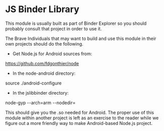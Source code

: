 # JS Binder Library

This module is usually built as part of Binder Explorer so you should probably
consult that project in order to use it.

The Brave Individuals that may want to build and use this module in their own
projects should do the following.

- Get Node.js for Android sources from:

https://github.com/fdgonthier/node

- In the node-android directory:

source ./android-configure <Android NDK directory> <ia32 or arm>

- In the jslibbinder directory:

node-gyp --arch=arm --nodedir=<node-android directory>

This should give you the .so needed for Android. The proper use of this module
within another project is left as an exercise to the reader while we figure
out a more friendly way to make Android-based Node.js project.
